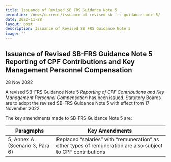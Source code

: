 ```yaml
---
title: Issuance of Revised SB FRS Guidance Note 5
permalink: /news/current/issuance-of-revised-sb-frs-guidance-note-5/
date: 2022-11-28
layout: post
description: Issuance of Revised SB FRS Guidance Note 5
image: ""
---
```

Issuance of Revised SB-FRS Guidance Note 5 Reporting of CPF Contributions and Key Management Personnel Compensation
-------------------------------------------------------------------------------------------------------------------

28 Nov 2022

A revised SB-FRS Guidance Note 5 _Reporting of CPF Contributions and Key Management Personnel Compensation_ has been issued. Statutory Boards are to adopt the revised SB-FRS Guidance Note 5 with effect from 17 November 2022.

The key amendments made to SB-FRS Guidance Note 5 are:


| Paragraphs | Key Amendments | 
| -------- | -------- | 
| 5, Annex A (Scenario 3, Para 6) | Replaced “salaries” with “remuneration” as other types of remuneration are also subject to CPF contributions     |